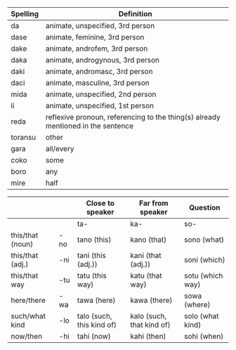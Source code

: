 | Spelling | Definition |
|----------|------------|
| da | animate, unspecified, 3rd person |
| dase | animate, feminine, 3rd person |
| dake | animate, androfem, 3rd person |
| daka | animate, androgynous, 3rd person |
| daki | animate, andromasc, 3rd person |
| daci | animate, masculine, 3rd person |
| mida | animate, unspecified, 2nd person |
| li | animate, unspecified, 1st person |
| reda | reflexive pronoun, referencing to the thing(s) already mentioned in the sentence |
| toransu | other |
| gara | all/every |
| coko | some |
| boro | any |
| mire | half |

|   |   | Close to speaker | Far from speaker | Question |
| - | - | ---------------- | ---------------- | -------- |
|   |   | ta- | ka- | so- |
| this/that (noun) | -no | tano (this) | kano (that) | sono (what) |
| this/that (adj.) | -ni |  tani (this (adj.)) | kani (that (adj.)) | soni (which) |
| this/that way | -tu | tatu (this way) | katu (that way) | sotu (which way) |
| here/there | -wa | tawa (here) | kawa (there) | sowa (where) |
| such/what kind | -lo | talo (such, this kind of) | kalo (such, that kind of) | solo (what kind) |
| now/then | -hi | tahi (now) | kahi (then) | sohi (when) |
